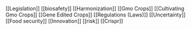 [[Legislation]]
[[biosafety]]
[[Harmonization]]
[[Gmo Crops]]
[[Cultivating Gmo Crops]]
[[Gene Edited Crops]]
[[Regulations (Laws)]]
[[Uncertainty]]
[[Food security]]
[[Innovation]]
[[risk]]
[[Crispr]]
